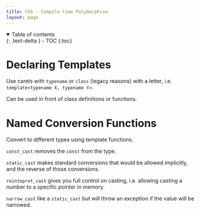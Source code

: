 ```yaml
---
title: Ch6 - Compile-time Polymorphism
layout: page
---
```


<details open markdown="block">
  <summary>
    Table of contents
  </summary>
  {: .text-delta }
- TOC
{:toc}
</details>

# Declaring Templates

Use carets with `typename`  or `class` (legacy reasons) with a letter, i.e.
`template<typename X, typename Y>`.

Can be used in front of class definitions or functions.

# Named Conversion Functions

Convert to different types using template functions.

`const_cast` removes the `const` from the type.

`static_cast` makes standard conversions that would be allowed implicitly, and
the reverse of those conversions.

`reintepret_cast` gives you full control on casting, i.e. allowing casting a
number to a specific pointer in memory.

`narrow_cast` like a `static_cast` but will throw an exception if the value
will be narrowed.